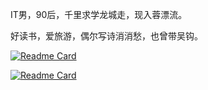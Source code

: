 IT男，90后，千里求学龙城走，现入蓉漂流。

好读书，爱旅游，偶尔写诗消消愁，也曾带吴钩。

[![Readme Card](https://github-readme-stats.vercel.app/api?username=abreaking&theme=radical)](https://github.com/anuraghazra/github-readme-stats)

[![Readme Card](https://github-readme-stats.vercel.app/api/top-langs/?username=abreaking&layout=compact)](https://github-readme-stats.vercel.app/api/top-langs/?username=abreaking&layout=compact)


